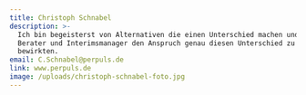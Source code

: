 ```yaml
---
title: Christoph Schnabel
description: >-
  Ich bin begeisterst von Alternativen die einen Unterschied machen und habe als
  Berater und Interimsmanager den Anspruch genau diesen Unterschied zu
  bewirkten. 
email: C.Schnabel@perpuls.de
link: www.perpuls.de
image: /uploads/christoph-schnabel-foto.jpg
---
```


